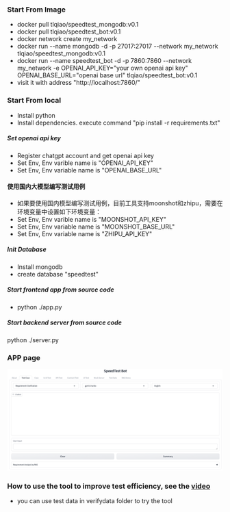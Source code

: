 ### Start From Image
* docker pull tlqiao/speedtest_mongodb:v0.1
* docker pull tlqiao/speedtest_bot:v0.1
* docker network create my_network
* docker run --name mongodb -d -p 27017:27017 --network my_network tlqiao/speedtest_mongodb:v0.1
* docker run --name speedtest_bot -d -p 7860:7860 --network my_network -e OPENAI_API_KEY="your own openai api key" OPENAI_BASE_URL="openai base url"  tlqiao/speedtest_bot:v0.1
* visit it with address "http://localhost:7860/"


### Start From local
* Install python 
* Install dependencies.  execute command  "pip install -r requirements.txt"

##### Set openai api key
* Register chatgpt account and get openai api key
* Set Env, Env varible name is "OPENAI_API_KEY"
* Set Env, Env variable name is "OPENAI_BASE_URL"


#### 使用国内大模型编写测试用例
* 如果要使用国内模型编写测试用例，目前工具支持moonshot和zhipu，需要在环境变量中设置如下环境变量：
* Set Env, Env varible name is "MOONSHOT_API_KEY"
* Set Env, Env variable name is "MOONSHOT_BASE_URL"
* Set Env, Env variable name is "ZHIPU_API_KEY"

##### Init Database
* Install mongodb
* create database "speedtest"

##### Start frontend app from source code
* python ./app.py

##### Start backend server from source code
python ./server.py

### APP page 
![image](https://github.com/tlqiao/speedtest/blob/main/speedtest-bot/static/home.png)

### How to use the tool to improve test efficiency, see the [video](https://www.bilibili.com/video/BV1zC4y1i7VG/)
* you can use test data in verifydata folder to try the tool